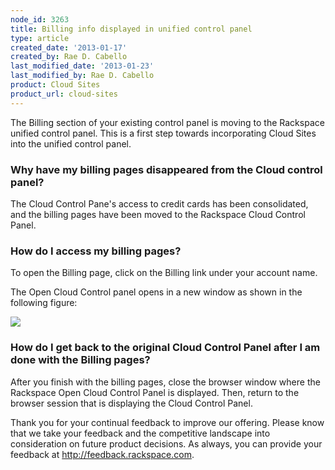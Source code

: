 ```yaml
---
node_id: 3263
title: Billing info displayed in unified control panel
type: article
created_date: '2013-01-17'
created_by: Rae D. Cabello
last_modified_date: '2013-01-23'
last_modified_by: Rae D. Cabello
product: Cloud Sites
product_url: cloud-sites
---
```


The Billing section of your existing control panel is moving to
the Rackspace unified control panel. This is a first step towards
incorporating Cloud Sites into the unified control panel.

### Why have my billing pages disappeared from the Cloud control panel?

The Cloud Control Pane's access to credit cards has been consolidated, and the billing pages have been moved to the
Rackspace Cloud Control Panel.

### How do I access my billing pages?

To open the Billing page, click on the Billing link under your account name.

The Open Cloud Control panel opens in a new window as shown in the following figure:

![](https://8026b2e3760e2433679c-fffceaebb8c6ee053c935e8915a3fbe7.ssl.cf2.rackcdn.com/field/image/billingflow.png)

### How do I get back to the original Cloud Control Panel after I am done with the Billing pages?

After you finish with the billing pages, close the browser window where the Rackspace Open Cloud Control Panel is displayed.
Then, return to the browser session that is displaying the Cloud Control Panel.

Thank you for your continual feedback to improve our offering. Please
know that we take your feedback and the competitive landscape into
consideration on future product decisions. As always, you can provide
your feedback at <http://feedback.rackspace.com>.
